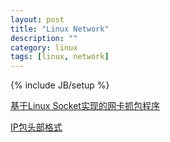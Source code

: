 ```yaml
---
layout: post
title: "Linux Network"
description: ""
category: linux
tags: [linux, network]
---
```

{% include JB/setup %}

[基于Linux Socket实现的网卡抓包程序](http://qgjie456.blog.163.com/blog/static/3545136720113844837596/)

[IP包头部格式](http://hi.baidu.com/hkjj66/blog/item/0c7513ee3e1892fab3fb953d.html)
